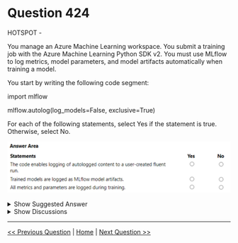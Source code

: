 # Question 424

HOTSPOT -

You manage an Azure Machine Learning workspace. You submit a training job with the Azure Machine Learning Python SDK v2. You must use MLflow to log metrics, model parameters, and model artifacts automatically when training a model.

You start by writing the following code segment:

import mlflow

mlflow.autolog(log_models=False, exclusive=True)

For each of the following statements, select Yes if the statement is true. Otherwise, select No.

![Question Image](images/q424_q_image528.png)

<details>
  <summary>Show Suggested Answer</summary>

  <img src="images/q424_ans_0_image618.png" alt="Answer Image"><br>

</details>

<details>
  <summary>Show Discussions</summary>

<blockquote><p><strong>PI_Team</strong> <code>(Fri 25 Aug 2023 12:14)</code> - <em>Upvotes: 6</em></p><p>Y,N,Y

https://learn.microsoft.com/en-us/azure/machine-learning/how-to-log-view-metrics?view=azureml-api-2&amp;tabs=interactive#logging-images

When you use the mlflow.autolog function, it enables automatic logging of metrics, parameters, and artifacts to a user-created run in MLflow. This means that the autologged content will be logged to a run that was created by the user, rather than being logged to a system-generated run. 

SaM</p></blockquote>
<blockquote><p><strong>phdykd</strong> <code>(Thu 27 Jul 2023 18:09)</code> - <em>Upvotes: 6</em></p><p>https://mlflow.org/docs/latest/python_api/mlflow.html#mlflow.autolog

No, No, No</p></blockquote>
<blockquote><p><strong>VeraKo</strong> <code>(Wed 10 Jul 2024 12:26)</code> - <em>Upvotes: 1</em></p><p>Correct! No, No, No

From your link https://mlflow.org/docs/latest/python_api/mlflow.html#mlflow.autolog

--&gt; log_models – If True, trained models are logged as MLflow model artifacts. If False, trained models are not logged. Input examples and model signatures, which are attributes of MLflow models, are also omitted when log_models is False.

--&gt; exclusive – If True, autologged content is not logged to user-created fluent runs. If False, autologged content is logged to the active fluent run, which may be user-created.</p></blockquote>
<blockquote><p><strong>Shariq</strong> <code>(Fri 31 May 2024 01:26)</code> - <em>Upvotes: 3</em></p><p>The exclusive=True parameter ensures that only MLflow logging will be used, preventing conflicts with other loggers that might be active. this means that the first one should be YES</p></blockquote>
<blockquote><p><strong>Tin_Tin</strong> <code>(Tue 23 Jan 2024 08:49)</code> - <em>Upvotes: 2</em></p><p>log_models – If True, trained models are logged as MLflow model artifacts. If False, trained models are not logged. Input examples and model signatures, which are attributes of MLflow models, are also omitted when log_models is False.
exclusive – If True, autologged content is not logged to user-created fluent runs. If False, autologged content is logged to the active fluent run, which may be user-created
https://mlflow.org/docs/latest/python_api/mlflow.html#mlflow.autolog</p></blockquote>
<blockquote><p><strong>hiyoww</strong> <code>(Thu 11 Apr 2024 10:07)</code> - <em>Upvotes: 1</em></p><p>So N N N</p></blockquote>
<blockquote><p><strong>prabhabharadwaj</strong> <code>(Tue 05 Dec 2023 02:58)</code> - <em>Upvotes: 3</em></p><p>No No Yes, Based n below 2 link</p></blockquote>

</details>

---

[<< Previous Question](question_423.md) | [Home](/index.md) | [Next Question >>](question_425.md)
